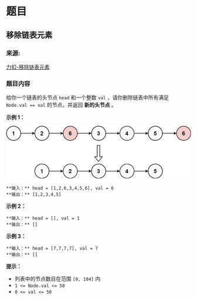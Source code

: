 # 题目

## 移除链表元素

### 来源:

[力扣-移除链表元素](https://leetcode.cn/problems/remove-linked-list-elements)

### 题目内容

给你一个链表的头节点 `head` 和一个整数 `val` ，请你删除链表中所有满足 `Node.val == val` 的节点，并返回 **新的头节点**
。

**示例 1：**

![](./removelinked-list.jpg)

    
    
    **输入：** head = [1,2,6,3,4,5,6], val = 6
    **输出：** [1,2,3,4,5]
    

**示例 2：**

    
    
    **输入：** head = [], val = 1
    **输出：** []
    

**示例 3：**

    
    
    **输入：** head = [7,7,7,7], val = 7
    **输出：** []
    

**提示：**

  * 列表中的节点数目在范围 `[0, 104]` 内
  * `1 <= Node.val <= 50`
  * `0 <= val <= 50`

